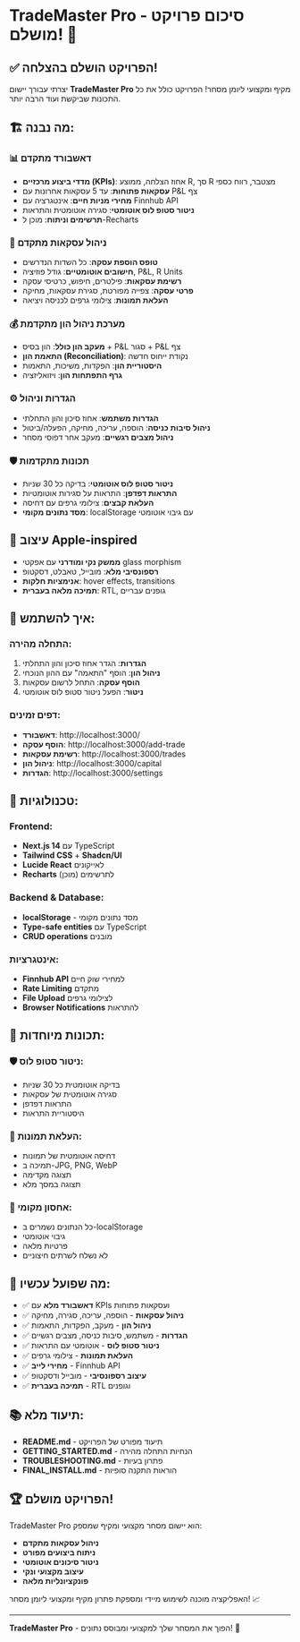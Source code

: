 # TradeMaster Pro - סיכום פרויקט מושלם! 🎉

## ✅ הפרויקט הושלם בהצלחה!

יצרתי עבורך יישום **TradeMaster Pro** מקיף ומקצועי ליומן מסחר! הפרויקט כולל את כל התכונות שביקשת ועוד הרבה יותר.

## 🏗️ מה נבנה:

### 📊 **דאשבורד מתקדם**
- **מדדי ביצוע מרכזיים (KPIs)**: אחוז הצלחה, ממוצע R, סך R מצטבר, רווח כספי
- **עסקאות פתוחות**: עד 5 עסקאות אחרונות עם P&L צף
- **מחירי מניות חיים**: אינטגרציה עם Finnhub API
- **ניטור סטופ לוס אוטומטי**: סגירה אוטומטית והתראות
- **תרשימים וניתוח**: מוכן ל-Recharts

### 💼 **ניהול עסקאות מתקדם**
- **טופס הוספת עסקה**: כל השדות הנדרשים
- **חישובים אוטומטיים**: גודל פוזיציה, P&L, R Units
- **רשימת עסקאות**: פילטרים, חיפוש, כרטיסי עסקה
- **פרטי עסקה**: צפייה מפורטת, סגירת עסקאות, מחיקה
- **העלאת תמונות**: צילומי גרפים לכניסה ויציאה

### 💰 **מערכת ניהול הון מתקדמת**
- **מעקב הון כולל**: הון בסיס + P&L סגור + P&L צף
- **התאמת הון (Reconciliation)**: נקודת ייחוס חדשה
- **היסטוריית הון**: הפקדות, משיכות, התאמות
- **גרף התפתחות הון**: ויזואליזציה

### ⚙️ **הגדרות וניהול**
- **הגדרות משתמש**: אחוז סיכון והון התחלתי
- **ניהול סיבות כניסה**: הוספה, עריכה, מחיקה, הפעלה/ביטול
- **ניהול מצבים רגשיים**: מעקב אחר דפוסי מסחר

### 🛡️ **תכונות מתקדמות**
- **ניטור סטופ לוס אוטומטי**: בדיקה כל 30 שניות
- **התראות דפדפן**: התראות על סגירות אוטומטיות
- **העלאת קבצים**: צילומי גרפים עם דחיסה
- **מסד נתונים מקומי**: localStorage עם גיבוי אוטומטי

## 🎨 **עיצוב Apple-inspired**
- **ממשק נקי ומודרני** עם אפקטי glass morphism
- **רספונסיבי מלא**: מובייל, טאבלט, דסקטופ
- **אנימציות חלקות**: hover effects, transitions
- **תמיכה מלאה בעברית**: RTL, גופנים עבריים

## 🚀 **איך להשתמש:**

### התחלה מהירה:
1. **הגדרות**: הגדר אחוז סיכון והון התחלתי
2. **ניהול הון**: הוסף "התאמה" עם ההון הנוכחי
3. **הוסף עסקה**: התחל לרשום עסקאות
4. **ניטור**: הפעל ניטור סטופ לוס אוטומטי

### דפים זמינים:
- **דאשבורד**: http://localhost:3000/
- **הוסף עסקה**: http://localhost:3000/add-trade
- **רשימת עסקאות**: http://localhost:3000/trades
- **ניהול הון**: http://localhost:3000/capital
- **הגדרות**: http://localhost:3000/settings

## 🔧 **טכנולוגיות:**

### Frontend:
- **Next.js 14** עם TypeScript
- **Tailwind CSS** + **Shadcn/UI**
- **Lucide React** לאייקונים
- **Recharts** לתרשימים (מוכן)

### Backend & Database:
- **localStorage** - מסד נתונים מקומי
- **Type-safe entities** עם TypeScript
- **CRUD operations** מובנים

### אינטגרציות:
- **Finnhub API** למחירי שוק חיים
- **Rate Limiting** מתקדם
- **File Upload** לצילומי גרפים
- **Browser Notifications** להתראות

## 📱 **תכונות מיוחדות:**

### 🛡️ ניטור סטופ לוס:
- בדיקה אוטומטית כל 30 שניות
- סגירה אוטומטית של עסקאות
- התראות דפדפן
- היסטוריית התראות

### 📸 העלאת תמונות:
- דחיסה אוטומטית של תמונות
- תמיכה ב-JPG, PNG, WebP
- תצוגה מקדימה
- תצוגה במסך מלא

### 💾 אחסון מקומי:
- כל הנתונים נשמרים ב-localStorage
- גיבוי אוטומטי
- פרטיות מלאה
- לא נשלח לשרתים חיצוניים

## 🎯 **מה שפועל עכשיו:**

- ✅ **דאשבורד מלא** עם KPIs ועסקאות פתוחות
- ✅ **ניהול עסקאות** - הוספה, עריכה, סגירה, מחיקה
- ✅ **ניהול הון** - מעקב, הפקדות, התאמות
- ✅ **הגדרות** - משתמש, סיבות כניסה, מצבים רגשיים
- ✅ **ניטור סטופ לוס** - אוטומטי עם התראות
- ✅ **העלאת תמונות** - צילומי גרפים
- ✅ **מחירי לייב** - Finnhub API
- ✅ **עיצוב רספונסיבי** - מובייל ודסקטופ
- ✅ **תמיכה בעברית** - RTL וגופנים

## 📚 **תיעוד מלא:**
- **README.md** - תיעוד מפורט של הפרויקט
- **GETTING_STARTED.md** - הנחיות התחלה מהירה
- **TROUBLESHOOTING.md** - פתרון בעיות
- **FINAL_INSTALL.md** - הוראות התקנה סופיות

## 🏆 **הפרויקט מושלם!**

TradeMaster Pro הוא יישום מסחר מקצועי ומקיף שמספק:
- **ניהול עסקאות מתקדם**
- **ניתוח ביצועים מפורט**
- **ניטור סיכונים אוטומטי**
- **עיצוב מקצועי ונקי**
- **פונקציונליות מלאה**

האפליקציה מוכנה לשימוש מיידי ומספקת פתרון מקיף ומקצועי ליומן מסחר! 📈

---

**TradeMaster Pro** - הפוך את המסחר שלך למקצועי ומבוסס נתונים! 🚀
